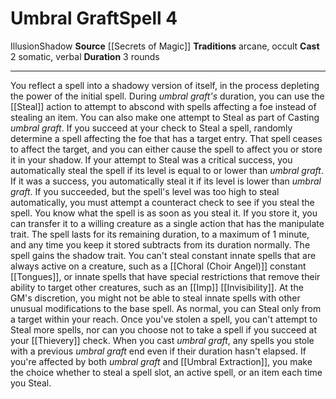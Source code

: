 ﻿---
actions: '[two-actions]'
area: null
bloodline: null
component:
- Somatic
- Verbal
cost: null
deity: null
domain: null
duration: 3 rounds
element: null
heighten: null
heighten_level: '4'
id: '1023'
lesson: null
level: '4'
mystery: null
name: Umbral Graft
patron_theme: null
range: null
rarity: Common
requirement: null
saving_throw: null
school: Illusion
source: '[[DATABASE/source/Secrets of Magic|Secrets of Magic]]'
target: null
tradition:
- Arcane
- Occult
trait:
- '[[DATABASE/trait/Illusion|Illusion]]'
- '[[DATABASE/trait/Shadow|Shadow]]'
trigger: null
type: Spell

---
# Umbral Graft<span class="item-type">Spell 4</span>

<span class="item-trait">Illusion</span><span class="item-trait">Shadow</span>
**Source** [[Secrets of Magic]] 
**Traditions** arcane, occult
**Cast** <span class="action-icon">2</span> somatic, verbal
**Duration** 3 rounds

---
You reflect a spell into a shadowy version of itself, in the process depleting the power of the initial spell. During _umbral graft's_ duration, you can use the [[Steal]] action to attempt to abscond with spells affecting a foe instead of stealing an item. You can also make one attempt to Steal as part of Casting _umbral graft_. If you succeed at your check to Steal a spell, randomly determine a spell affecting the foe that has a target entry. That spell ceases to affect the target, and you can either cause the spell to affect you or store it in your shadow. If your attempt to Steal was a critical success, you automatically steal the spell if its level is equal to or lower than _umbral graft_. If it was a success, you automatically steal it if its level is lower than _umbral graft_. If you succeeded, but the spell's level was too high to steal automatically, you must attempt a counteract check to see if you steal the spell. You know what the spell is as soon as you steal it. If you store it, you can transfer it to a willing creature as a single action that has the manipulate trait. The spell lasts for its remaining duration, to a maximum of 1 minute, and any time you keep it stored subtracts from its duration normally. The spell gains the shadow trait.
 You can't steal constant innate spells that are always active on a creature, such as a [[Choral (Choir Angel)]] constant [[Tongues]], or innate spells that have special restrictions that remove their ability to target other creatures, such as an [[Imp]] [[Invisibility]]. At the GM's discretion, you might not be able to steal innate spells with other unusual modifications to the base spell.
 As normal, you can Steal only from a target within your reach. Once you've stolen a spell, you can't attempt to Steal more spells, nor can you choose not to take a spell if you succeed at your [[Thievery]] check. When you cast _umbral graft_, any spells you stole with a previous _umbral graft_ end even if their duration hasn't elapsed. If you're affected by both _umbral graft_ and [[Umbral Extraction]], you make the choice whether to steal a spell slot, an active spell, or an item each time you Steal.